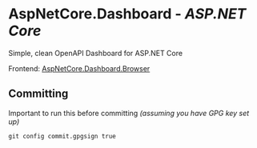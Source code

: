 ﻿# AspNetCore.Dashboard - _ASP.NET Core_

Simple, clean OpenAPI Dashboard for ASP.NET Core

Frontend: [AspNetCore.Dashboard.Browser](https://github.com/MathiasFrost/AspNetCore.Dashboard.Browser)

## Committing

Important to run this before committing _(assuming you have GPG key set up)_

```shell
git config commit.gpgsign true
```